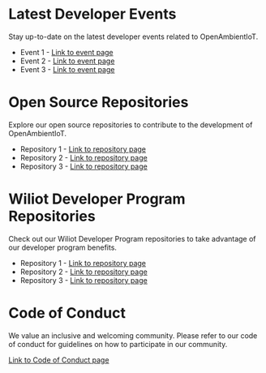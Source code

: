 # Latest Developer Events

Stay up-to-date on the latest developer events related to OpenAmbientIoT.

* Event 1 - [Link to event page](https://example.com)
* Event 2 - [Link to event page](https://example.com)
* Event 3 - [Link to event page](https://example.com)

# Open Source Repositories

Explore our open source repositories to contribute to the development of OpenAmbientIoT.

* Repository 1 - [Link to repository page](https://github.com/OpenAmbientIoT/repository-1)
* Repository 2 - [Link to repository page](https://github.com/OpenAmbientIoT/repository-2)
* Repository 3 - [Link to repository page](https://github.com/OpenAmbientIoT/repository-3)

# Wiliot Developer Program Repositories

Check out our Wiliot Developer Program repositories to take advantage of our developer program benefits.

* Repository 1 - [Link to repository page](https://github.com/OpenAmbientIoT/wiliot-dev-repo-1)
* Repository 2 - [Link to repository page](https://github.com/OpenAmbientIoT/wiliot-dev-repo-2)
* Repository 3 - [Link to repository page](https://github.com/OpenAmbientIoT/wiliot-dev-repo-3)

# Code of Conduct

We value an inclusive and welcoming community. Please refer to our code of conduct for guidelines on how to participate in our community.

[Link to Code of Conduct page](https://github.com/OpenAmbientIoT/code-of-conduct)
